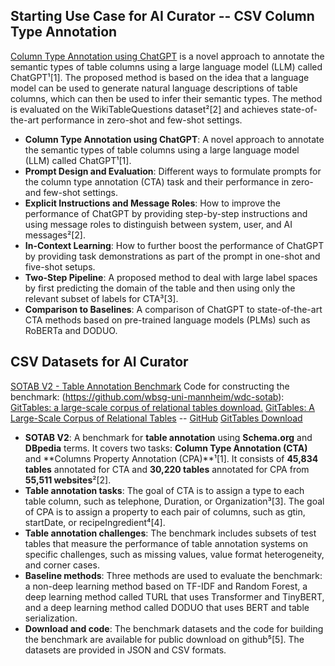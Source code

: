 ## Starting Use Case for AI Curator -- CSV Column Type Annotation
[Column Type Annotation using ChatGPT](https://arxiv.org/abs/2306.00745) is a novel approach to annotate the semantic types of table columns using a large language model (LLM) called ChatGPT¹[1]. The proposed method is based on the idea that a language model can be used to generate natural language descriptions of table columns, which can then be used to infer their semantic types. The method is evaluated on the WikiTableQuestions dataset²[2] and achieves state-of-the-art performance in zero-shot and few-shot settings.

- **Column Type Annotation using ChatGPT**: A novel approach to annotate the semantic types of table columns using a large language model (LLM) called ChatGPT¹[1].
- **Prompt Design and Evaluation**: Different ways to formulate prompts for the column type annotation (CTA) task and their performance in zero- and few-shot settings.
- **Explicit Instructions and Message Roles**: How to improve the performance of ChatGPT by providing step-by-step instructions and using message roles to distinguish between system, user, and AI messages²[2].
- **In-Context Learning**: How to further boost the performance of ChatGPT by providing task demonstrations as part of the prompt in one-shot and five-shot setups.
- **Two-Step Pipeline**: A proposed method to deal with large label spaces by first predicting the domain of the table and then using only the relevant subset of labels for CTA³[3].
- **Comparison to Baselines**: A comparison of ChatGPT to state-of-the-art CTA methods based on pre-trained language models (PLMs) such as RoBERTa and DODUO.

## CSV Datasets for AI Curator
[SOTAB V2 - Table Annotation Benchmark](http://webdatacommons.org/structureddata/sotab/v2/) Code for constructing the benchmark: (https://github.com/wbsg-uni-mannheim/wdc-sotab):
[GitTables: a large-scale corpus of relational tables download.](https://gittables.github.io/)
[GitTables: A Large-Scale Corpus of Relational Tables](https://arxiv.org/pdf/2106.07258.pdf) -- [GitHub](https://github.com/madelonhulsebos/gittables)
[GitTables Download](https://zenodo.org/records/4943312)

- **SOTAB V2**: A benchmark for **table annotation** using **Schema.org** and **DBpedia** terms. It covers two tasks: **Column Type Annotation (CTA)** and **Columns Property Annotation (CPA)**¹[1]. It consists of **45,834 tables** annotated for CTA and **30,220 tables** annotated for CPA from **55,511 websites**²[2].
- **Table annotation tasks**: The goal of CTA is to assign a type to each table column, such as telephone, Duration, or Organization³[3]. The goal of CPA is to assign a property to each pair of columns, such as gtin, startDate, or recipeIngredient⁴[4].
- **Table annotation challenges**: The benchmark includes subsets of test tables that measure the performance of table annotation systems on specific challenges, such as missing values, value format heterogeneity, and corner cases.
- **Baseline methods**: Three methods are used to evaluate the benchmark: a non-deep learning method based on TF-IDF and Random Forest, a deep learning method called TURL that uses Transformer and TinyBERT, and a deep learning method called DODUO that uses BERT and table serialization.
- **Download and code**: The benchmark datasets and the code for building the benchmark are available for public download on github⁵[5]. The datasets are provided in JSON and CSV formats.